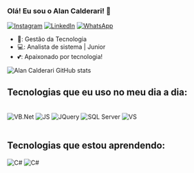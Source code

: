 ### Olá! Eu sou o Alan Calderari! 🤙
[![Instagram](https://img.shields.io/badge/Instagram-E4405F?style=for-the-badge&logo=instagram&logoColor=white)](https://www.instagram.com/alancalderari/)
[![LinkedIn](https://img.shields.io/badge/LinkedIn-0077B5?style=for-the-badge&logo=linkedin&logoColor=white)](https://www.linkedin.com/in/alan-calderari-270662120/)
[![WhatsApp](	https://img.shields.io/badge/WhatsApp-25D366?style=for-the-badge&logo=whatsapp&logoColor=white)](https://wa.me/5541998793374)

- 📒: Gestão da Tecnologia
- 💻: Analista de sistema | Junior
- 💕: Apaixonado por tecnologia! 

![Alan Calderari GitHub stats](https://github-readme-stats.vercel.app/api?username=alancalderari&show_icons=true&theme=dracula)

## Tecnologias que eu uso no meu dia a dia:

<div style="display: inline_block">
  <br/>
    <img align="center" alt="VB.Net" src="https://img.shields.io/badge/.NET-5C2D91?style=for-the-badge&logo=.net&logoColor=white" />
    <img align="center" alt="JS" src="https://img.shields.io/badge/JavaScript-323330?style=for-the-badge&logo=javascript&logoColor=F7DF1E" />
    <img align="center" alt="JQuery" src="https://img.shields.io/badge/jQuery-0769AD?style=for-the-badge&logo=jquery&logoColor=white" />
    <img align="center" alt="SQL Server" src="https://img.shields.io/badge/Microsoft%20SQL%20Server-CC2927?style=for-the-badge&logo=microsoft%20sql%20server&logoColor=white" />
    <img align="center" alt="VS" src="https://img.shields.io/badge/Visual_Studio-5C2D91?style=for-the-badge&logo=visual%20studio&logoColor=white" />
</div>
</br>

## Tecnologias que estou aprendendo:

<div style="display: inline_block">
      <img align="center" alt="C#" src="https://img.shields.io/badge/C%23-239120?style=for-the-badge&logo=c-sharp&logoColor=white" />
      <img align="center" alt="C#" src="https://img.shields.io/badge/React-20232A?style=for-the-badge&logo=react&logoColor=61DAFB" />
</div>
